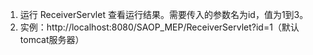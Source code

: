 1. 运行 ReceiverServlet 查看运行结果。需要传入的参数名为id，值为1到3。
2. 实例：http://localhost:8080/SAOP_MEP/ReceiverServlet?id=1（默认tomcat服务器）